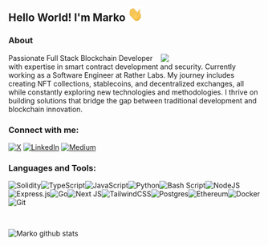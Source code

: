 <h2> Hello World! I'm Marko <img src="https://raw.githubusercontent.com/ABSphreak/ABSphreak/master/gifs/Hi.gif" width="30px"></h2>

### About

<img align='right' src='https://user-images.githubusercontent.com/5713670/87202985-820dcb80-c2b6-11ea-9f56-7ec461c497c3.gif' width='200"'>
Passionate Full Stack Blockchain Developer with expertise in smart contract development and security. Currently working as a Software Engineer at Rather Labs. My journey includes creating NFT collections, stablecoins, and decentralized exchanges, all while constantly exploring new technologies and methodologies. I thrive on building solutions that bridge the gap between traditional development and blockchain innovation.

### Connect with me:

<a href="https://x.com/delinkedeth">![X](https://img.shields.io/badge/X-%23000000.svg?style=for-the-badge&logo=X&logoColor=white)</a>
<a href="https://www.linkedin.com/in/marko-jauregui/">![LinkedIn](https://img.shields.io/badge/linkedin-%230077B5.svg?style=for-the-badge&logo=linkedin&logoColor=white)</a>
<a href="https://medium.com/@markojauregui">![Medium](https://img.shields.io/badge/Medium-12100E?style=for-the-badge&logo=medium&logoColor=white)</a>
<br />

### Languages and Tools:

![Solidity](https://img.shields.io/badge/Solidity-%23363636.svg?style=for-the-badge&logo=solidity&logoColor=white)![TypeScript](https://img.shields.io/badge/typescript-%23007ACC.svg?style=for-the-badge&logo=typescript&logoColor=white)![JavaScript](https://img.shields.io/badge/javascript-%23323330.svg?style=for-the-badge&logo=javascript&logoColor=%23F7DF1E)![Python](https://img.shields.io/badge/python-3670A0?style=for-the-badge&logo=python&logoColor=ffdd54)![Bash Script](https://img.shields.io/badge/bash_script-%23121011.svg?style=for-the-badge&logo=gnu-bash&logoColor=white)![NodeJS](https://img.shields.io/badge/node.js-6DA55F?style=for-the-badge&logo=node.js&logoColor=white)![Express.js](https://img.shields.io/badge/express.js-%23404d59.svg?style=for-the-badge&logo=express&logoColor=%2361DAFB)![Go](https://img.shields.io/badge/go-%2300ADD8.svg?style=for-the-badge&logo=go&logoColor=white)![Next JS](https://img.shields.io/badge/Next-black?style=for-the-badge&logo=next.js&logoColor=white)![TailwindCSS](https://img.shields.io/badge/tailwindcss-%2338B2AC.svg?style=for-the-badge&logo=tailwind-css&logoColor=white)![Postgres](https://img.shields.io/badge/postgres-%23316192.svg?style=for-the-badge&logo=postgresql&logoColor=white)![Ethereum](https://img.shields.io/badge/Ethereum-3C3C3D?style=for-the-badge&logo=Ethereum&logoColor=white)![Docker](https://img.shields.io/badge/docker-%230db7ed.svg?style=for-the-badge&logo=docker&logoColor=white)![Git](https://img.shields.io/badge/git-%23F05033.svg?style=for-the-badge&logo=git&logoColor=white)


<br />

![Marko github stats](https://github-readme-stats.vercel.app/api?username=markojauregui&show_icons=true&theme=radical&count_private=true&include_all_commits=true)

